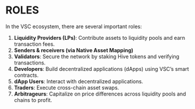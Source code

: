 # ROLES

In the VSC ecosystem, there are several important roles:

1. **Liquidity Providers (LPs)**: Contribute assets to liquidity pools and earn transaction fees.
2. **Senders & receivers (via Native Asset Mapping)**
3. **Validators**: Secure the network by staking Hive tokens and verifying transactions.
4. **Developers**: Build decentralized applications (dApps) using VSC’s smart contracts.
5. **dApp Users**: Interact with decentralized applications.
6. **Traders**: Execute cross-chain asset swaps.
7. **Arbitrageurs**: Capitalize on price differences across liquidity pools and chains to profit.

